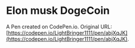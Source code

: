 # Elon musk DogeCoin

A Pen created on CodePen.io. Original URL: [https://codepen.io/LightBringer1111/pen/abjXqJK](https://codepen.io/LightBringer1111/pen/abjXqJK).

